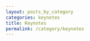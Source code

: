 ```yaml
---
layout: posts_by_category
categories: keynotes
title: Keynotes
permalink: /category/keynotes
---
```

